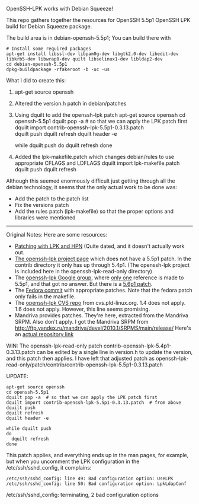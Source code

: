 OpenSSH-LPK works with Debian Squeeze!

This repo gathers together the resources for OpenSSH 5.5p1 OpenSSH LPK
build for Debian Squeeze package.

The build area is in debian-openssh-5.5p1; You can build there with

    # Install some required packages
    apt-get install libssl-dev libpam0g-dev libgtk2.0-dev libedit-dev libkrb5-dev libwrap0-dev quilt libselinux1-dev libldap2-dev
    cd debian-openssh-5.5p1
    dpkg-buildpackage -rfakeroot -b -uc -us


What I did to create this:

1. apt-get source openssh
2. Altered the version.h patch in debian/patches
3. Using dquilt to add the openssh-lpk patch
    apt-get source openssh
    cd openssh-5.5p1
    dquilt pop -a  # so that we can apply the LPK patch first
    dquilt import contrib-openssh-lpk-5.5p1-0.3.13.patch  
    dquilt push
    dquilt refresh
    dquilt header -e

    while dquilt push
    do
      dquilt refresh
    done
4. Added the lpk-makefile.patch which changes debian/rules to use appropriate CFLAGS and LDFLAGS
   dquilt import lpk-makefile.patch
   dquilt push
   dquilt refresh


Although this seemed enormously difficult just getting through all the debian technology, it seems that the only actual work to be done was:

* Add the patch to the patch list
* Fix the versions patch
* Add the rules patch (lpk-makefile) so that the proper options and libraries were mentioned


--------------
Original Notes:
Here are some resources:

* [Patching with LPK and HPN](http://zecrazytux.net/articles/Sysadmin/OpenSSH_LPK+HPN.html) (Quite dated, and it doesn't actually work out.
* [The openssh-lpk project page](http://code.google.com/p/openssh-lpk/source/checkout) which does not have a 5.5p1 patch. In the contrib directory it only has up through 5.4p1. (The openssh-lpk project is included here in the openssh-lpk-read-only directory)
* The [openssh-lpk Google group](http://groups.google.com/group/openssh-lpk), where [only one](http://groups.google.com/group/openssh-lpk/t/25af025dfad1da2d) reference is made to 5.5p1, and that got no answer. But there is a [5.6p1 patch](http://groups.google.com/group/openssh-lpk/t/94526e83898deda9).
* The [Fedora commit](http://pkgs.fedoraproject.org/gitweb/?p=openssh.git;a=tree;h=ad92f9c7485c5bf66520453ca00ffbd5a9997dbb;hb=7818e56d625e05b7b3a727cb8784e4adbece4bbb) with appropriate patches. Note that the fedora patch only fails in the makefile.
* The [openssh-lpk CVS repo](http://cvs.pld-linux.org/cgi-bin/cvsweb.cgi/packages/openssh/openssh-lpk.patch) from cvs.pld-linux.org. 1.4 does not apply. 1.6 does not apply. However, this line seems promising.
* Mandriva provides patches. They're here, extracted from the Mandriva SRPM. Also don't apply. I got the Mandriva SRPM from http://ftp.yandex.ru/mandriva/devel/2010.1/SRPMS/main/release/ Here's an [actual repository link](http://ftp.yandex.ru/mandriva/devel/2010.1/SRPMS/main/release/openssh-5.5p1-2mdv2010.1.src.rpm)


WIN: The openssh-lpk-read-only patch contrib-openssh-lpk-5.4p1-0.3.13.patch can be edited by a single line in version.h to update the version, and this patch then applies. I have left that adjusted patch as openssh-lpk-read-only/patch/contrib/contrib-openssh-lpk-5.5p1-0.3.13.patch


UPDATE: 

    apt-get source openssh
    cd openssh-5.5p1
    dquilt pop -a  # so that we can apply the LPK patch first
    dquilt import contrib-openssh-lpk-5.5p1-0.3.13.patch  # from above
    dquilt push
    dquilt refresh
    dquilt header -e

    while dquilt push
    do
      dquilt refresh
    done

This patch applies, and everything ends up in the man pages, for example, but when you uncomment the LPK configuration in the /etc/ssh/sshd_config, it complains:

    /etc/ssh/sshd_config: line 49: Bad configuration option: UseLPK
    /etc/ssh/sshd_config: line 50: Bad configuration option: LpkLdapConf
/etc/ssh/sshd_config: terminating, 2 bad configuration options

